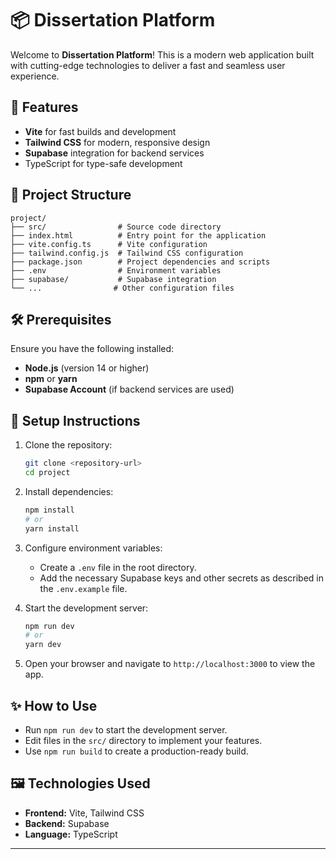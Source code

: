 # 📦 Dissertation Platform

Welcome to **Dissertation Platform**! This is a modern web application built with cutting-edge technologies to deliver a fast and seamless user experience.

## 🚀 Features

- **Vite** for fast builds and development
- **Tailwind CSS** for modern, responsive design
- **Supabase** integration for backend services
- TypeScript for type-safe development

## 📂 Project Structure

```
project/
├── src/                # Source code directory
├── index.html          # Entry point for the application
├── vite.config.ts      # Vite configuration
├── tailwind.config.js  # Tailwind CSS configuration
├── package.json        # Project dependencies and scripts
├── .env                # Environment variables
├── supabase/           # Supabase integration
└── ...                # Other configuration files
```

## 🛠️ Prerequisites

Ensure you have the following installed:

- **Node.js** (version 14 or higher)
- **npm** or **yarn**
- **Supabase Account** (if backend services are used)

## 📝 Setup Instructions

1. Clone the repository:
   ```bash
   git clone <repository-url>
   cd project
   ```

2. Install dependencies:
   ```bash
   npm install
   # or
   yarn install
   ```

3. Configure environment variables:
   - Create a `.env` file in the root directory.
   - Add the necessary Supabase keys and other secrets as described in the `.env.example` file.

4. Start the development server:
   ```bash
   npm run dev
   # or
   yarn dev
   ```

5. Open your browser and navigate to `http://localhost:3000` to view the app.

## ✨ How to Use

- Run `npm run dev` to start the development server.
- Edit files in the `src/` directory to implement your features.
- Use `npm run build` to create a production-ready build.

## 🖼️ Technologies Used

- **Frontend:** Vite, Tailwind CSS
- **Backend:** Supabase
- **Language:** TypeScript


---
